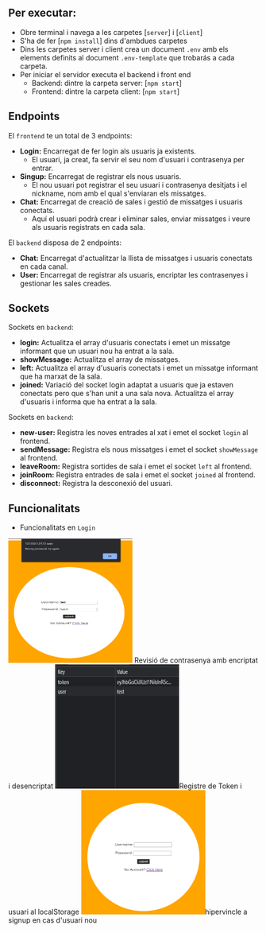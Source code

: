 ## Per executar:
- Obre terminal i navega a les carpetes [`server`] i [`client`]
- S'ha de fer [`npm install`] dins d'ambdues carpetes
- Dins les carpetes server i client crea un document `.env` amb els elements definits al document `.env-template` que trobarás a cada carpeta.
- Per iniciar el servidor executa el backend i front end 
    - Backend: dintre la carpeta server: [`npm start`]
    - Frontend: dintre la carpeta client: [`npm start`]

## Endpoints
El `frontend` te un total de 3 endpoints:
- **Login:** Encarregat de fer login als usuaris ja existents.
    - El usuari, ja creat, fa servir el seu nom d'usuari i contrasenya per entrar.
- **Singup:** Encarregat de registrar els nous usuaris.
    - El nou usuari pot registrar el seu usuari i contrasenya desitjats i el nickname, nom amb el qual s'enviaran els missatges.
- **Chat:** Encarregat de creació de sales i gestió de missatges i usuaris conectats.
    - Aquí el usuari podrà crear i eliminar sales, enviar missatges i veure als usuaris registrats en cada sala.

El `backend` disposa de 2 endpoints:
- **Chat:** Encarregat d'actualitzar la llista de missatges i usuaris conectats en cada canal.
- **User:** Encarregat de registrar als usuaris, encriptar les contrasenyes i gestionar les sales creades.

## Sockets
Sockets en `backend`:
- **login:** Actualitza el array d'usuaris conectats i emet un missatge informant que un usuari nou ha entrat a la sala.
- **showMessage:** Actualitza el array de missatges.
- **left:** Actualitza el array d'usuaris conectats i emet un missatge informant que ha marxat de la sala.
- **joined:** Variació del socket login adaptat a usuaris que ja estaven conectats pero que s'han unit a una sala nova. Actualitza el array d'usuaris i informa que ha entrat a la sala.

Sockets en `backend`:
- **new-user:** Registra les noves entrades al xat i emet el socket `login` al frontend.
- **sendMessage:** Registra els nous missatges i emet el socket `showMessage` al frontend.
- **leaveRoom:** Registra sortides de sala i emet el socket `left` al frontend.
- **joinRoom:** Registra entrades de sala i emet el socket `joined` al frontend.
- **disconnect:** Registra la desconexió del usuari.

## Funcionalitats
- Funcionalitats en `Login`
<div>
<img src="./readme_images/login_wp.png" width="250" height="250"> Revisió de contrasenya amb encriptat i desencriptat</img>
<img src="/readme_images/login_token.png" width="250" height="250">Registre de Token i usuari al localStorage</img>
<img src="./readme_images/login_signup.png" width="250" height="250">hipervincle a signup en cas d'usuari nou</img>
</div>

